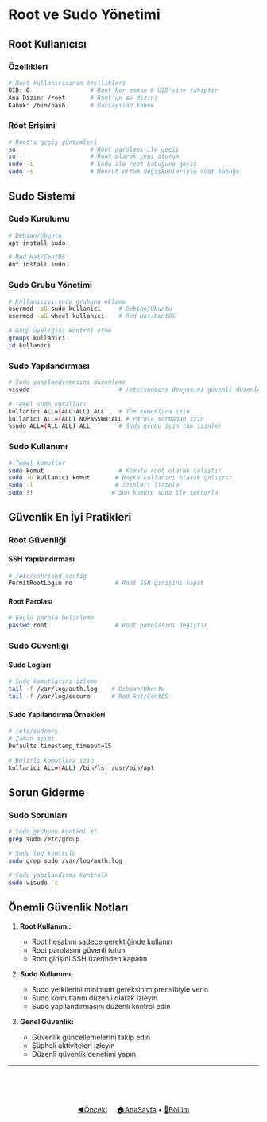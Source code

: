 # Root ve Sudo Yönetimi

## Root Kullanıcısı

### Özellikleri
```bash
# Root kullanıcısının özellikleri
UID: 0                 # Root her zaman 0 UID'sine sahiptir
Ana Dizin: /root       # Root'un ev dizini
Kabuk: /bin/bash       # Varsayılan kabuk
```

### Root Erişimi
```bash
# Root'a geçiş yöntemleri
su                     # Root parolası ile geçiş
su -                   # Root olarak yeni oturum
sudo -i                # Sudo ile root kabuğuna geçiş
sudo -s                # Mevcut ortam değişkenleriyle root kabuğu
```

## Sudo Sistemi

### Sudo Kurulumu
```bash
# Debian/Ubuntu
apt install sudo

# Red Hat/CentOS
dnf install sudo
```

### Sudo Grubu Yönetimi
```bash
# Kullanıcıyı sudo grubuna ekleme
usermod -aG sudo kullanici     # Debian/Ubuntu
usermod -aG wheel kullanici    # Red Hat/CentOS

# Grup üyeliğini kontrol etme
groups kullanici
id kullanici
```

### Sudo Yapılandırması
```bash
# Sudo yapılandırmasını düzenleme
visudo                         # /etc/sudoers dosyasını güvenli düzenleme

# Temel sudo kuralları
kullanici ALL=(ALL:ALL) ALL    # Tüm komutlara izin
kullanici ALL=(ALL) NOPASSWD:ALL # Parola sormadan izin
%sudo ALL=(ALL:ALL) ALL        # Sudo grubu için tüm izinler
```

### Sudo Kullanımı
```bash
# Temel komutlar
sudo komut                     # Komutu root olarak çalıştır
sudo -u kullanici komut       # Başka kullanıcı olarak çalıştır
sudo -l                       # İzinleri listele
sudo !!                      # Son komutu sudo ile tekrarla
```

## Güvenlik En İyi Pratikleri

### Root Güvenliği

#### SSH Yapılandırması
```bash
# /etc/ssh/sshd_config
PermitRootLogin no            # Root SSH girişini kapat
```

#### Root Parolası
```bash
# Güçlü parola belirleme
passwd root                   # Root parolasını değiştir
```

### Sudo Güvenliği

#### Sudo Logları
```bash
# Sudo komutlarını izleme
tail -f /var/log/auth.log    # Debian/Ubuntu
tail -f /var/log/secure      # Red Hat/CentOS
```

#### Sudo Yapılandırma Örnekleri
```bash
# /etc/sudoers
# Zaman aşımı
Defaults timestamp_timeout=15

# Belirli komutlara izin
kullanici ALL=(ALL) /bin/ls, /usr/bin/apt
```

## Sorun Giderme

### Sudo Sorunları
```bash
# Sudo grubunu kontrol et
grep sudo /etc/group

# Sudo log kontrolü
sudo grep sudo /var/log/auth.log

# Sudo yapılandırma kontrolü
sudo visudo -c
```

## Önemli Güvenlik Notları

1. **Root Kullanımı:**
   - Root hesabını sadece gerektiğinde kullanın
   - Root parolasını güvenli tutun
   - Root girişini SSH üzerinden kapatın

2. **Sudo Kullanımı:**
   - Sudo yetkilerini minimum gereksinim prensibiyle verin
   - Sudo komutlarını düzenli olarak izleyin
   - Sudo yapılandırmasını düzenli kontrol edin

3. **Genel Güvenlik:**
   - Güvenlik güncellemelerini takip edin
   - Şüpheli aktiviteleri izleyin
   - Düzenli güvenlik denetimi yapın

------   
<br>
<br>
<br>
<div align="center">

[◀️Önceki](kullanici-grup-yonetimi.md) &nbsp;&nbsp;&nbsp; [🏠AnaSayfa](../README.md) • [📑Bölüm](README.md)

</div>